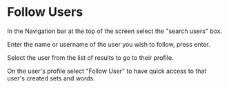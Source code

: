 # Follow Users

In the Navigation bar at the top of the screen select the "search users" box.

Enter the name or username of the user you wish to follow, press enter.

Select the user from the list of results to go to their profile.

On the user's profile select "Follow User" to have quick access to that user's created sets and words.
